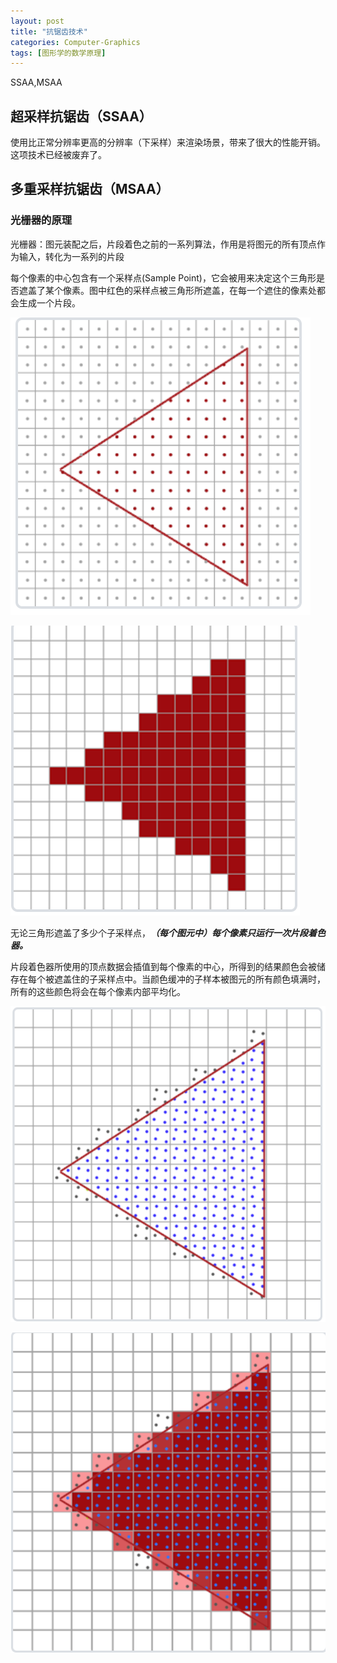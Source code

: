 ```yaml
---
layout: post
title: "抗锯齿技术"
categories: Computer-Graphics
tags: [图形学的数学原理]
---
```


SSAA,MSAA

## 超采样抗锯齿（SSAA）

使用比正常分辨率更高的分辨率（下采样）来渲染场景，带来了很大的性能开销。这项技术已经被废弃了。

## 多重采样抗锯齿（MSAA）

### 光栅器的原理

光栅器：图元装配之后，片段着色之前的一系列算法，作用是将图元的所有顶点作为输入，转化为一系列的片段

每个像素的中心包含有一个采样点(Sample Point)，它会被用来决定这个三角形是否遮盖了某个像素。图中红色的采样点被三角形所遮盖，在每一个遮住的像素处都会生成一个片段。

![My helpful screenshot](/assets/anti-aliasing/1.png)

![My helpful screenshot](/assets/anti-aliasing/2.png)

无论三角形遮盖了多少个子采样点，***（每个图元中）每个像素只运行一次片段着色器。***

片段着色器所使用的顶点数据会插值到每个像素的中心，所得到的结果颜色会被储存在每个被遮盖住的子采样点中。当颜色缓冲的子样本被图元的所有颜色填满时，所有的这些颜色将会在每个像素内部平均化。

![My helpful screenshot](/assets/anti-aliasing/3.png)

![My helpful screenshot](/assets/anti-aliasing/4.png)